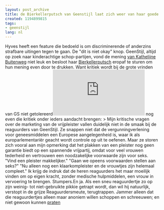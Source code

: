 ```yaml
---
layout: post_archive
title: de Bierkellerputsch van Geenstijl laat zich weer van haar goede kant zien.
created: 1194899815
tags:
- geenstijl
lang: nl
---
```

Hyves heeft een feature die bedoeld is om discriminerende of anderzins strafbare uitingen tegen te gaan. De "dit is niet okay" knop. GeenStijl, altijd op zoek naar kinderachtige schop-partijen, vond de mening [van Kathelijne Buitenweg](http://www.nu.nl/news.jsp?n=1308901&c=50&rss) niet leuk en besloot haar [Bierkellerputsch](http://nl.wikipedia.org/wiki/Kristalnacht) eropaf te sturen om hun mening even door te drukken. Want kritiek wordt bij de grote vrinden van GS niet getolereerd![In navolging van Arnoud](http://www.davidrietveld.nl/pivot/entry.php?id=1330) nog even die kritiek onder ieders aandacht brengen: > Mijn kritische vragen over de marketing van de vrijpleister vallen duidelijk niet in de smaak bij de reaguurders van GeenStijl. Ze snappen niet dat de vergunningverlening voor geneesmiddelen een Europese aangelegenheid is, waar ik als europarlementariër geacht wordt controle op uit te oefenen. Maar ze storen zich vooral aan mijn opmerking dat het plakken van een pleister nog geen garantie biedt op een spannende vrijpartij, omdat voor veel vrouwen tederheid en vertrouwen een noodzakelijke voorwaarde zijn voor seks.   "Vind een pleister makkelijker." "Gaan we opeens voorwaarden stellen aan seks?" "Nu alleen nog een klaarkompleister en de vrouwtjes zijn helemaal compleet."   Ik krijg de indruk dat de heren reaguurders het maar moeilijk vinden om op eigen kracht, zonder medische hulpmiddelen, een vrouw in vervoering te brengen.   Stumpers.En ja. Als een sneu reaguurdertje zo op zijn weinig- tot niet-gebruikte pikkie getrapt wordt, dan wil hij natuurlijk, verstopt in de grijze Reaguurdersmeute, terugtrappen. Jammer alleen dat die reaguurdertjes alleen maar anoniem willen schoppen en schreeuwen; en niet gewoon kunnen [praten](http://nl.wikipedia.org/wiki/Debat)
